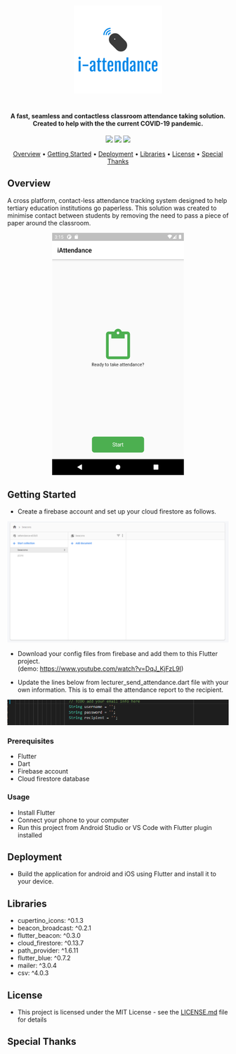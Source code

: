 <p align="center"><img src="https://github.com/santhoshraje/i-attendance/blob/master/images/logo.png"></p>
<h1></h1>
<h4 align="center">A fast, seamless and contactless classroom attendance taking solution.</br>Created to help with the the current COVID-19 pandemic.</h4>

<p align="center">
<img src="https://img.shields.io/github/release-date/santhoshraje/i-attendance" />
<img src="https://img.shields.io/github/last-commit/santhoshraje/i-attendance/master" />
<img src="https://img.shields.io/badge/license-MIT-orange" />
</p>

<p align="center">
  <a href="#Overview">Overview</a> •
  <a href="#getting-started">Getting Started</a> •
  <a href="#Deployment">Deployment</a> •
  <a href="#Libraries">Libraries</a> •
  <a href="#License">License</a> •
  <a href="#special-thanks">Special Thanks</a> 
</p>

 ## Overview
A cross platform, contact-less attendance tracking system designed to help tertiary education institutions go paperless.
This solution was created to minimise contact between students by removing the need to pass a piece of paper around
the classroom. 
<p align="center"><img src="https://github.com/santhoshraje/i-attendance/blob/master/images/ss_1.png" width="300" height="550"></p>

  
 ## Getting Started

- Create a firebase account and set up your cloud firestore as follows. 

<p align="center"><img src="https://github.com/santhoshraje/i-attendance/blob/master/images/ss_2.png"></p>

- Download your config files from firebase and add them to this Flutter project.</br> (demo: https://www.youtube.com/watch?v=DqJ_KjFzL9I)

- Update the lines below from lecturer_send_attendance.dart file with your own information. This is to email the attendance report to the recipient.
<p align="center"><img src="https://github.com/santhoshraje/i-attendance/blob/master/images/ss_3.png"></p>


### Prerequisites
 - Flutter
 - Dart
 - Firebase account
 - Cloud firestore database

### Usage
 - Install Flutter
 - Connect your phone to your computer 
 - Run this project from Android Studio or VS Code with Flutter plugin installed

## Deployment
 - Build the application for android and iOS using Flutter and install it to your device.

## Libraries
 - cupertino_icons: ^0.1.3
 - beacon_broadcast: ^0.2.1
 - flutter_beacon: ^0.3.0
 - cloud_firestore: ^0.13.7
 - path_provider: ^1.6.11
 - flutter_blue: ^0.7.2
 - mailer: ^3.0.4
 - csv: ^4.0.3

## License
 - This project is licensed under the MIT License - see the [LICENSE.md](LICENSE.md) file for details

## Special Thanks




